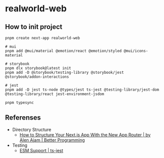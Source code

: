 # realworld-web

## How to init project

```console
pnpm create next-app realworld-web

# mui
pnpm add @mui/material @emotion/react @emotion/styled @mui/icons-material

# storybook
pnpm dlx storybook@latest init
pnpm add -D @storybook/testing-library @storybook/jest @storybook/addon-interactions

# jest
pnpm add -D jest ts-node @types/jest ts-jest @testing-library/jest-dom @testing-library/react jest-environment-jsdom

pnpm typesync
```

## Referenses

- Directory Structure
  - [How to Structure Your Next.js App With the New App Router | by Alen Ajam | Better Programming](https://betterprogramming.pub/how-to-structure-your-next-js-app-with-the-new-app-router-61bf2bf5a20d)
- Testing
  - [ESM Support | ts-jest](https://kulshekhar.github.io/ts-jest/docs/next/guides/esm-support/)
